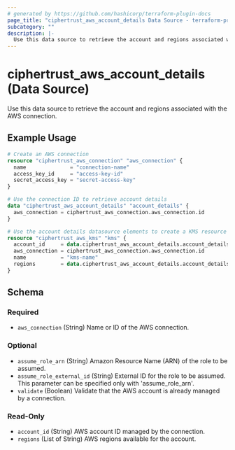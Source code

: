 ```yaml
---
# generated by https://github.com/hashicorp/terraform-plugin-docs
page_title: "ciphertrust_aws_account_details Data Source - terraform-provider-ciphertrust"
subcategory: ""
description: |-
  Use this data source to retrieve the account and regions associated with the AWS connection.
---
```


# ciphertrust_aws_account_details (Data Source)

Use this data source to retrieve the account and regions associated with the AWS connection.

## Example Usage

```terraform
# Create an AWS connection
resource "ciphertrust_aws_connection" "aws_connection" {
  name              = "connection-name"
  access_key_id     = "access-key-id"
  secret_access_key = "secret-access-key"
}

# Use the connection ID to retrieve account details
data "ciphertrust_aws_account_details" "account_details" {
  aws_connection = ciphertrust_aws_connection.aws_connection.id
}

# Use the account details datasource elements to create a KMS resource
resource "ciphertrust_aws_kms" "kms" {
  account_id     = data.ciphertrust_aws_account_details.account_details.account_id
  aws_connection = ciphertrust_aws_connection.aws_connection.id
  name           = "kms-name"
  regions        = data.ciphertrust_aws_account_details.account_details.regions
}
```

<!-- schema generated by tfplugindocs -->
## Schema

### Required

- `aws_connection` (String) Name or ID of the AWS connection.

### Optional

- `assume_role_arn` (String) Amazon Resource Name (ARN) of the role to be assumed.
- `assume_role_external_id` (String) External ID for the role to be assumed. This parameter can be specified only with 'assume_role_arn'.
- `validate` (Boolean) Validate that the AWS account is already managed by a connection.

### Read-Only

- `account_id` (String) AWS account ID managed by the connection.
- `regions` (List of String) AWS regions available for the account.


